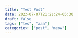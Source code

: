 ```yaml
---
title: "Test Post"
date: 2022-07-07T21:21:24+05:30
draft: false
tags: ["tes", "aaa"]
categories: ["post", "meow"]
---
```


